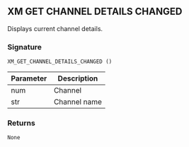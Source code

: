 ## XM GET CHANNEL DETAILS CHANGED

Displays current channel details.


### Signature

`XM_GET_CHANNEL_DETAILS_CHANGED ()`


| Parameter | Description |
| --- | --- |
| num | Channel |
| str | Channel name |


### Returns

`None`


